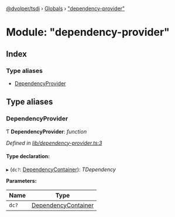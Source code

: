 [@dvolper/tsdi](../README.md) › [Globals](../globals.md) › ["dependency-provider"](_dependency_provider_.md)

# Module: "dependency-provider"

## Index

### Type aliases

* [DependencyProvider](_dependency_provider_.md#dependencyprovider)

## Type aliases

###  DependencyProvider

Ƭ **DependencyProvider**: *function*

*Defined in [lib/dependency-provider.ts:3](https://github.com/DavidVollmers/typescript-dependency-injection/blob/2be923b/packages/tsdi/lib/dependency-provider.ts#L3)*

#### Type declaration:

▸ (`dc?`: [DependencyContainer](../classes/_dependency_container_.dependencycontainer.md)): *TDependency*

**Parameters:**

Name | Type |
------ | ------ |
`dc?` | [DependencyContainer](../classes/_dependency_container_.dependencycontainer.md) |

